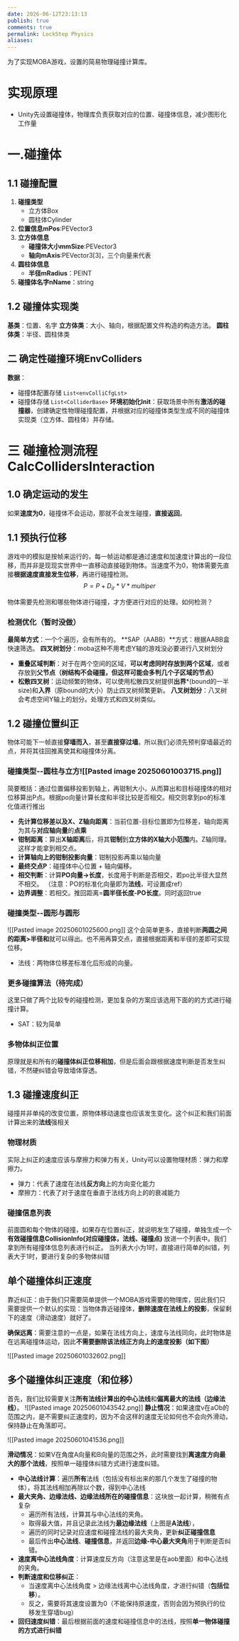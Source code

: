 ```yaml
---
date: 2026-06-12T23:13:13
publish: true
comments: true
permalink: LockStep Physics
aliases:
---
```


为了实现MOBA游戏，设置的简易物理碰撞计算库。
# 实现原理
- Unity先设置碰撞体，物理库负责获取对应的位置、碰撞体信息，减少图形化工作量

# 一.碰撞体
## 1.1 碰撞配置
1. **碰撞类型**
	- 立方体Box
	- 圆柱体Cylinder
2. **位置信息mPos**:PEVector3
3. **立方体信息**
	- **碰撞体大小mmSize**:PEVector3
	- **轴向mAxis**:PEVector3[3]，三个向量来代表
4. **圆柱体信息**
	- **半径mRadius**：PEINT
5. **碰撞体名字nName**：string
## 1.2 碰撞体实现类
**基类**：位置、名字
**立方体类**：大小、轴向，根据配置文件构造的构造方法。
**圆柱体类**：半径、圆柱体类

## 二 确定性碰撞环境EnvColliders
**数据**：
- 碰撞体配置存储 `List<envColliCfgLst>`
- 碰撞体存储 `List<ColliderBase>`
**环境初始化Init**：获取场景中所有**激活的碰撞器**，创建确定性物理碰撞配置，并根据对应的碰撞体类型生成不同的碰撞体实现类（立方体、圆柱体）并存储。


# 三 碰撞检测流程CalcCollidersInteraction

## 1.0 确定运动的发生
如果**速度为0**，碰撞体不会运动，那就不会发生碰撞，**直接返回**。
## 1.1 预执行位移
游戏中的模拟是按帧来运行的，每一帧运动都是通过速度和加速度计算出的一段位移，而并非是现现实世界中一直移动直接碰到物体。当速度不为0，物体需要先直接**根据速度直接发生位移**，再进行碰撞检测。
$$
	P = P +D_{ir} * V * multiper
$$

物体需要先检测和哪些物体进行碰撞，才方便进行对应的处理。如何检测？
### 检测优化（暂时没做）
**最简单方式**：一个个遍历，会有所有的。
**SAP（AABB）**方式：根据AABB盒快速筛选。
**四叉树划分**：moba这种不用考虑Y轴的游戏没必要进行八叉树划分
- **重叠区域判断**：对于在两个空间的区域，**可以考虑同时存放到两个区域**，或者存放到**父节点（树结构不会碰撞，但这样可能会多判几个子区域的节点）**
- **松散四叉树**：运动频繁的物体，可以使用松散四叉树提供**出界***(bound的一半size)和**入界**（原bound的大小）防止四叉树频繁更新。
**八叉树划分**：八叉树会考虑空间Y轴上的划分。处理方式和四叉树类似。



## 1.2 碰撞位置纠正
物体可能下一帧直接**穿墙而入**，甚至**直接穿过墙**。所以我们必须先预判穿墙最近的点，并将其往回推离使其和碰撞体分离。
### 碰撞类型--圆柱与立方![[Pasted image 20250601003715.png]]
简要概括：通过位置偏移投影到轴上，再钳制大小，从而算出和目标碰撞体的相对位移算出P点。根据po向量计算长度和半径比较是否相交。相交则拿到po的标准化值进行推出
- **先计算位移差以及X、Z轴向距离**：当前位置-目标位置即为位移差，轴向距离为其与**对应轴向量**的**点乘**
- **钳制距离**：算出**X轴距离**后，将其**钳制**到**立方体的X轴大小范围**内。Z轴同理。这样才能拿到相交点。
- **计算轴向上的钳制投影向量**：钳制投影再乘以轴向量
- **最终交点P**：碰撞体中心位置 + 轴向偏移。
- **相交判断**：计算**PO向量->长度**，长度用于判断是否相交，若po比半径大显然不相交。
（注意：PO的标准化向量即为**法线**，可设置成ref）
- **边界调整**：若相交。推回距离=**圆半径长度-PO长度**。同时返回true
### 碰撞类型--圆形与圆形
![[Pasted image 20250601025600.png]]
这个会简单更多，直接判断**两圆之间的距离>半径和**就可以得出。也不用再算交点，直接根据距离和半径的差即可实现位移。
- 法线：两物体位移差标准化后形成的向量。
### 更多碰撞算法（待完成）
这里只做了两个比较专的碰撞检测，更加复杂的方案应该选用下面的的方式进行碰撞计算。
- SAT：较为简单
### 多物体纠正位置
原理就是和所有的**碰撞体纠正位移相加**，但是后面会跟根据速度判断是否发生纠错，不然硬纠错会导致墙体穿透。

## 1.3 碰撞速度纠正
碰撞并非单纯的改变位置，原物体移动速度也应该发生变化。这个纠正和我们前面计算出来的**法线**强相关
### 物理材质
实际上纠正的速度应该与摩擦力和弹力有关，Unity可以设置物理材质：弹力和摩擦力。
- 弹力：代表了速度在法线**反方向**上的方向变化能力
- 摩擦力：代表了对于速度在垂直于法线方向上的的衰减能力


### 碰撞信息列表
前面圆和每个物体的碰撞，如果存在位置纠正，就说明发生了碰撞，单独生成一个**有效碰撞信息CollisionInfo(对应碰撞体，法线、碰撞点)** 放进一个列表中。我们拿到所有碰撞体信息列表进行纠正。
当列表大小为1时，直接进行简单的纠错，列表大于1时，要进行复杂的多物体纠错
## 单个碰撞体纠正速度
靠近纠正：由于我们只需要简单提供一个MOBA游戏需要的物理库，因此我们只需要提供一个默认的实现：当物体靠近碰撞体，**删除速度在法线上的投影**，保留剩下的速度（滑动速度）就好了。

**确保远离**：需要注意的一点是，如果在法线方向上，速度与法线同向，此时物体是在远离碰撞体运动，因此**不需要删除该法线正方向上的速度投影（如下图）**

![[Pasted image 20250601032602.png]]

## 多个碰撞体纠正速度（和位移）


首先，我们比较需要关注**所有法线计算出的中心法线**和**偏离最大的法线（边缘法线）**。
![[Pasted image 20250601043542.png]]
**静止情况**：如果速度v在aOb的范围之内，是不需要纠正速度的，因为不会这样的速度无论如何也不会向外滑动，保持静止在角落即可。

![[Pasted image 20250601041536.png]]

**滑动情况**：如果V在角度A向量和B向量的范围之外，此时需要找到**离速度方向最大的那个法线**，按照单一碰撞体纠错方式进行速度纠错。
- **中心法线计算**：遍历**所有**法线（包括没有标出来的那几个发生了碰撞的物体），将其法线相加再除以个数，得到中心法线
- **最大夹角、边缘法线、边缘法线所在的碰撞信息**：这块放一起计算，稍微有点复杂
	- 遍历所有法线，计算其与中心法线的夹角。
	- 取得最大值，并且记录此法线为**最边缘法线**（上图是**A法线**），
	- 遍历的同时记录对应速度和碰撞法线的最大夹角，更新**纠正碰撞信息**
	- 最后传出**中心法线**、**碰撞信息**，并返回**边缘-中心最大夹角**用于判断是否纠错。
- **速度离中心法线角度**：计算速度反方向（注意这里是在aob里面）和中心法线的夹角。
- **判断速度和位移纠正**：
	- 当速度离中心法线角度 > 边缘法线离中心法线角度，才进行纠错（**包括位移**）。
	- 反之，需要将其速度设置为0（不能保持原速度，否则会因为预执行的位移发生穿墙bug）
- **回归速度纠错**：最后根据前面的速度和碰撞信息中的法线，按照**单一物体碰撞的方式进行纠错**



